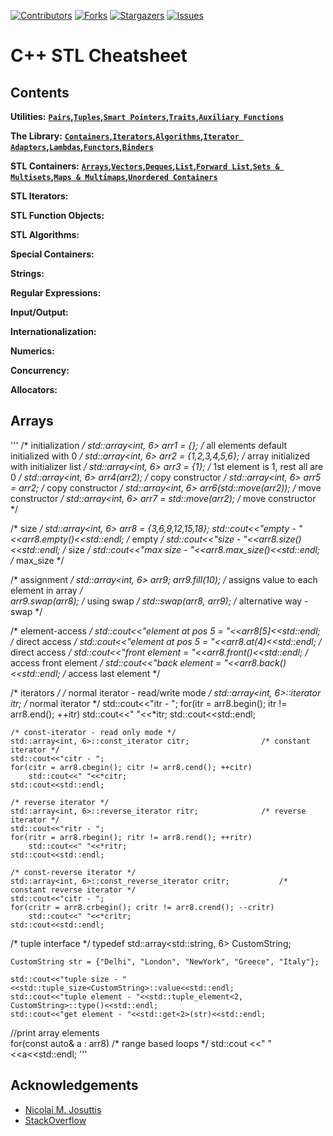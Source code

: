 
[![Contributors][contributors-shield]][contributors-url]
[![Forks][forks-shield]][forks-url]
[![Stargazers][stars-shield]][stars-url]
[![Issues][issues-shield]][issues-url]


C++ STL Cheatsheet
===================

Contents
---------
**Utilities:** **[`Pairs`](#pairs)__,__[`Tuples`](#tuples)__,__[`Smart Pointers`](#smartpointers)__,__[`Traits`](#traits)__,__[`Auxiliary Functions`](#auxiliary)**

**The Library:** **[`Containers`](#containers)__,[`Iterators`](#iterators)__,[`Algorithms`](#algorithm)__,[`Iterator Adapters`](#adapters)__,[`Lambdas`](#lambdas)__,[`Functors`](#functors)__,[`Binders`](#binders)**

**STL Containers:** **[`Arrays`](#arrays)__,[`Vectors`](#vectors)__,[`Deques`](#deques)__,[`List`](#list)__,[`Forward List`](#forwardlist)__,[`Sets & Multisets`](#sets)__,[`Maps & Multimaps`](#maps)__,[`Unordered Containers`](#unordered)__**

**STL Iterators:**

**STL Function Objects:**

**STL Algorithms:**

**Special Containers:**

**Strings:**

**Regular Expressions:**

**Input/Output:**

**Internationalization:**

**Numerics:**

**Concurrency:**

**Allocators:**

Arrays
-------
'''
/* initialization */
	std::array<int, 6> arr1 = {};						/* all elements default initialized with 0 */
	std::array<int, 6> arr2 = {1,2,3,4,5,6};				/* array initialized with initializer list */
	std::array<int, 6> arr3 = {1};						/* 1st element is 1, rest all are 0 */
	std::array<int, 6> arr4(arr2);						/* copy constructor */
	std::array<int, 6> arr5  = arr2;					/* copy constructor */
	std::array<int, 6> arr6(std::move(arr2));				/* move constructor */
	std::array<int, 6> arr7 = std::move(arr2);				/* move constructor */

/* size */
	std::array<int, 6> arr8 = {3,6,9,12,15,18};
	std::cout<<"empty - "<<arr8.empty()<<std::endl;				/* empty */
	std::cout<<"size - "<<arr8.size()<<std::endl;				/* size */
	std::cout<<"max size - "<<arr8.max_size()<<std::endl;			/* max_size */

/* assignment */
	std::array<int, 6> arr9;
	arr9.fill(10);								/* assigns value to each element in array */	
	arr9.swap(arr8);							/* using swap */
	std::swap(arr8, arr9);							/* alternative way - swap */	

/* element-access */
	std::cout<<"element at pos 5 = "<<arr8[5]<<std::endl;			/* direct access */
	std::cout<<"element at pos 5 = "<<arr8.at(4)<<std::endl;		/* direct access */
	std::cout<<"front element = "<<arr8.front()<<std::endl;			/* access front element */
	std::cout<<"back element = "<<arr8.back()<<std::endl;			/* access last element */

/* iterators */
	/* normal iterator - read/write mode */
	std::array<int, 6>::iterator itr;					/* normal iterator */
	std::cout<<"itr - ";
	for(itr = arr8.begin(); itr != arr8.end(); ++itr)
		std::cout<<" "<<*itr;
	std::cout<<std::endl;

	/* const-iterator - read only mode */
	std::array<int, 6>::const_iterator citr;				/* constant iterator */
	std::cout<<"citr - ";
	for(citr = arr8.cbegin(); citr != arr8.cend(); ++citr)
		std::cout<<" "<<*citr;
	std::cout<<std::endl;

	/* reverse iterator */
	std::array<int, 6>::reverse_iterator ritr;				/* reverse iterator */
	std::cout<<"ritr - ";
	for(ritr = arr8.rbegin(); ritr != arr8.rend(); ++ritr)
		std::cout<<" "<<*ritr;
	std::cout<<std::endl;

	/* const-reverse iterator */
	std::array<int, 6>::const_reverse_iterator critr;			/* constant reverse iterator */
	std::cout<<"citr - ";
	for(critr = arr8.crbegin(); critr != arr8.crend(); --critr)
		std::cout<<" "<<*critr;
	std::cout<<std::endl;

/* tuple interface */
	typedef std::array<std::string, 6> CustomString;

	CustomString str = {"Delhi", "London", "NewYork", "Greece", "Italy"};

	std::cout<<"tuple size - "<<std::tuple_size<CustomString>::value<<std::endl;
	std::cout<<"tuple element - "<<std::tuple_element<2, CustomString>::type()<<std::endl;
	std::cout<<"get element - "<<std::get<2>(str)<<std::endl;

//print array elements	
	for(const auto& a : arr8)						/* range based loops */
		std::cout <<" "<<a<<std::endl;
'''

## Acknowledgements
* [Nicolai M. Josuttis](http://www.josuttis.com/)
* [StackOverflow](https://stackoverflow.com/)

[contributors-shield]: https://img.shields.io/github/contributors/abhishekvijay/Algorithms-DS.svg?style=flat-square
[contributors-url]: https://github.com/abhishekvijay/Algorithms-DS/graphs/contributors
[forks-shield]: https://img.shields.io/github/forks/abhishekvijay/Algorithms-DS.svg?style=flat-square
[forks-url]: https://github.com/abhishekvijay/Algorithms-DS/network/members
[stars-shield]: https://img.shields.io/github/stars/abhishekvijay/Algorithms-DS.svg?style=flat-square
[stars-url]: https://github.com/abhishekvijay/Algorithms-DS/stargazers
[issues-shield]: https://img.shields.io/github/issues/abhishekvijay/Algorithms-DS.svg?style=flat-square
[issues-url]: https://github.com/abhishekvijay/Algorithms-DS/issues
